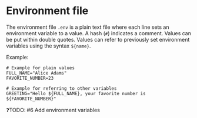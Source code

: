 # Environment file

The environment file `.env` is a plain text file where each line sets an environment variable to a value. A hash (`#`) indicates a comment. Values can be put within double quotes. Values can refer to previously set environment variables using the syntax `${name}`.

Example:

```dotenv
# Example for plain values
FULL_NAME="Alice Adams"
FAVORITE_NUMBER=23

# Example for referring to other variables
GREETING="Hello ${FULL_NAME}, your favorite number is ${FAVORITE_NUMBER}"
```

❓TODO: #6 Add environment variables
